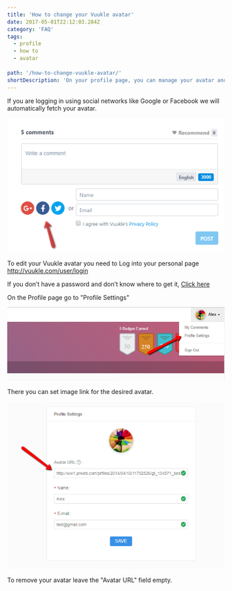 ```yaml
---
title: 'How to change your Vuukle avatar'
date: 2017-05-01T22:12:03.284Z
category: 'FAQ'
tags:
  - profile
  - how to
  - avatar

path: '/how-to-change-vuukle-avatar/'
shortDescription: 'On your profile page, you can manage your avatar and personal information.'
---
```


If you are logging in using social networks like Google or Facebook we will automatically fetch your avatar.

![Comment widget socials](./img_01.png)

To edit your Vuukle avatar you need to Log into your personal page http://vuukle.com/user/login

If you don’t have a password and don’t know where to get it, [Click here](https://vuukle.com/user/forgot-password)

On the Profile page go to "Profile Settings"

![Settings profile](./img_2.png)

There you can set image link for the desired avatar.

![profile settings](./img_3.png)

To remove your avatar leave the "Avatar URL" field empty.
